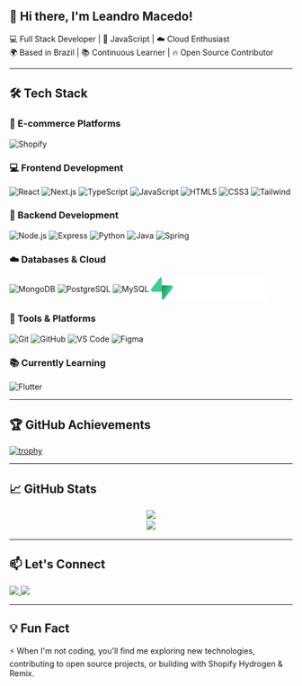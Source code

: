 <link rel="stylesheet" href="https://cdn.jsdelivr.net/gh/devicons/devicon@v2.15.1/devicon.min.css">




## 👋 Hi there, I'm Leandro Macedo!

💻 Full Stack Developer | 🚀 JavaScript | ☁️ Cloud Enthusiast  
🌍 Based in Brazil | 📚 Continuous Learner | 🔥 Open Source Contributor

---



## 🛠️ Tech Stack

### 🛒 E-commerce Platforms
<div style="display: inline_block">
  <img align="center" alt="Shopify" height="40" src="https://cdn.worldvectorlogo.com/logos/shopify.svg" />
</div>

### 💻 Frontend Development
<div style="display: inline_block">
  <img align="center" alt="React" height="40" src="https://cdn.jsdelivr.net/gh/devicons/devicon/icons/react/react-original.svg" />
  <img align="center" alt="Next.js" height="40" src="https://cdn.jsdelivr.net/gh/devicons/devicon/icons/nextjs/nextjs-original.svg" />
  <img align="center" alt="TypeScript" height="40" src="https://cdn.jsdelivr.net/gh/devicons/devicon/icons/typescript/typescript-plain.svg" />
  <img align="center" alt="JavaScript" height="40" src="https://cdn.jsdelivr.net/gh/devicons/devicon/icons/javascript/javascript-plain.svg" />
  <img align="center" alt="HTML5" height="40" src="https://cdn.jsdelivr.net/gh/devicons/devicon/icons/html5/html5-original.svg" />
  <img align="center" alt="CSS3" height="40" src="https://cdn.jsdelivr.net/gh/devicons/devicon/icons/css3/css3-original.svg" />
  <img align="center" alt="Tailwind" height="40" src="https://cdn.jsdelivr.net/gh/devicons/devicon/icons/tailwindcss/tailwindcss-plain.svg" />
</div>

### 🧠 Backend Development
<div style="display: inline_block">
  <img align="center" alt="Node.js" height="40" src="https://cdn.jsdelivr.net/gh/devicons/devicon/icons/nodejs/nodejs-original.svg" />
  <img align="center" alt="Express" height="40" src="https://cdn.jsdelivr.net/gh/devicons/devicon/icons/express/express-original.svg" />
  <img align="center" alt="Python" height="40" src="https://cdn.jsdelivr.net/gh/devicons/devicon/icons/python/python-original.svg" />
  <img align="center" alt="Java" height="40" src="https://cdn.jsdelivr.net/gh/devicons/devicon/icons/java/java-original.svg" />
  <img align="center" alt="Spring" height="40" src="https://cdn.jsdelivr.net/gh/devicons/devicon/icons/spring/spring-original.svg" />
</div>

### ☁️ Databases & Cloud
<div style="display: inline_block">
  <img align="center" alt="MongoDB" height="40" src="https://cdn.jsdelivr.net/gh/devicons/devicon/icons/mongodb/mongodb-original.svg" />
  <img align="center" alt="PostgreSQL" height="40" src="https://cdn.jsdelivr.net/gh/devicons/devicon/icons/postgresql/postgresql-original.svg" />
  <img align="center" alt="MySQL" height="40" src="https://cdn.jsdelivr.net/gh/devicons/devicon/icons/mysql/mysql-original.svg" />
  <img align="center" alt="Supabase" height="40" src="https://raw.githubusercontent.com/supabase/supabase/master/packages/common/assets/images/supabase-logo-wordmark--dark.svg" />
</div>

### 🧰 Tools & Platforms
<div style="display: inline_block">
  <img align="center" alt="Git" height="40" src="https://cdn.jsdelivr.net/gh/devicons/devicon/icons/git/git-original.svg" />
  <img align="center" alt="GitHub" height="40" src="https://cdn.jsdelivr.net/gh/devicons/devicon/icons/github/github-original.svg" />
  <img align="center" alt="VS Code" height="40" src="https://cdn.jsdelivr.net/gh/devicons/devicon/icons/vscode/vscode-original.svg" />
  <img align="center" alt="Figma" height="40" src="https://cdn.jsdelivr.net/gh/devicons/devicon/icons/figma/figma-original.svg" />
</div>

### 📚 Currently Learning
<div style="display: inline_block">
  <img align="center" alt="Flutter" height="40" src="https://cdn.jsdelivr.net/gh/devicons/devicon/icons/flutter/flutter-original.svg" />
</div>

---

## 🏆 GitHub Achievements
[![trophy](https://github-profile-trophy.vercel.app/?username=leandromacedo117&theme=onedark&row=1&margin-w=15)](https://github.com/ryo-ma/github-profile-trophy)

---

## 📈 GitHub Stats

<div align="center">
  <a href="https://github.com/leandromacedo117">
    <img src="https://github-readme-stats.vercel.app/api?username=leandromacedo117&show_icons=true&theme=radical&hide_title=true&card_width=400&cache_seconds=60" />
  </a>
</div>

<div align="center">
  <a href="https://github.com/leandromacedo117">
    <img src="https://github-readme-stats.vercel.app/api/top-langs/?username=leandromacedo117&layout=compact&theme=radical&hide_border=true&card_width=400" />
  </a>
</div>

---

## 📫 Let's Connect

<div> 
  <a href="https://www.linkedin.com/in/leandro-macedo-a16b67292/" target="_blank">
    <img src="https://img.shields.io/badge/LinkedIn-0077B5?style=for-the-badge&logo=linkedin&logoColor=white">
  </a>
  <a href="mailto:leeandromacedo117@gmail.com">
    <img src="https://img.shields.io/badge/Gmail-D14836?style=for-the-badge&logo=gmail&logoColor=white">
  </a>
<!--
  <a href="https://portfolio-leandromacedo.vercel.app/" target="_blank">
    <img src="https://img.shields.io/badge/Portfolio-%23000000.svg?style=for-the-badge&logo=firefox&logoColor=white">
  </a>
-->
</div>

---

## 💡 Fun Fact
⚡ When I'm not coding, you'll find me exploring new technologies, contributing to open source projects, or building with Shopify Hydrogen & Remix.
